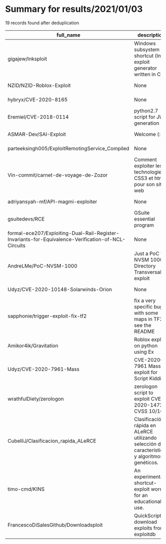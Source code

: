 
# Summary for results/2021/01/03
    
19 records found after deduplication

| full_name | description | html_url | matched_list | matched_count | pushed_at | size | stargazers_count | language | forks_count |
|-----------------------------------------------------------------------------------------------------|------------------------------------------------------------------------------------------------|------------------------------------------------------------------------------------------------------------------------|----------------------|-----------------|---------------------------|--------|--------------------|------------------|---------------|
| gigajew/lnksploit | Windows subsystem shortcut (lnk) exploit generator written in C# | https://github.com/gigajew/lnksploit | ['exploit'] | 1 | 2021-01-03 20:14:14+00:00 | 255 | 13 | C# | 12 |
| NZID/NZID-Roblox-Exploit | None | https://github.com/NZID/NZID-Roblox-Exploit | ['exploit'] | 1 | 2021-01-03 06:45:54+00:00 | 0 | 0 | | 0 |
| hybryx/CVE-2020-8165 | None | https://github.com/hybryx/CVE-2020-8165 | ['cve-2'] | 1 | 2021-01-03 22:07:27+00:00 | 3 | 3 | Python | 0 |
| Eremiel/CVE-2018-0114 | python2.7 script for JWT generation | https://github.com/Eremiel/CVE-2018-0114 | ['cve-2'] | 1 | 2021-01-03 21:14:35+00:00 | 3 | 0 | Python | 0 |
| ASMAR-Dev/SAI-Exploit | Welcome (: | https://github.com/ASMAR-Dev/SAI-Exploit | ['exploit'] | 1 | 2021-01-03 20:16:17+00:00 | 0 | 0 | | 0 |
| parteeksingh005/ExploitRemotingService_Compiled | None | https://github.com/parteeksingh005/ExploitRemotingService_Compiled | ['exploit'] | 1 | 2021-01-03 17:25:00+00:00 | 130 | 9 | C# | 1 |
| Vin-commit/carnet-de-voyage-de-Zozor | Comment exploiter les technologies CSS3 et html5 pour son site web | https://github.com/Vin-commit/carnet-de-voyage-de-Zozor | ['exploit'] | 1 | 2021-01-03 16:54:14+00:00 | 521 | 0 | CSS | 0 |
| adriyansyah-mf/API-magmi-exploiter | None | https://github.com/adriyansyah-mf/API-magmi-exploiter | ['exploit'] | 1 | 2021-01-03 14:05:44+00:00 | 0 | 0 | PHP | 0 |
| gsuitedevs/RCE | GSuite essential program | https://github.com/gsuitedevs/RCE | ['rce'] | 1 | 2021-01-03 09:12:07+00:00 | 1 | 6 | | 2 |
| formal-ece207/Exploiting-Dual-Rail-Register-Invariants-for-Equivalence-Verification-of-NCL-Circuits | None | https://github.com/formal-ece207/Exploiting-Dual-Rail-Register-Invariants-for-Equivalence-Verification-of-NCL-Circuits | ['exploit'] | 1 | 2021-01-03 06:31:09+00:00 | 0 | 0 | | 0 |
| AndreLMe/PoC-NVSM-1000 | Just a PoC for NVSM 1000 Directory Transversal exploit | https://github.com/AndreLMe/PoC-NVSM-1000 | ['exploit'] | 1 | 2021-01-03 00:53:11+00:00 | 25 | 0 | Python | 0 |
| Udyz/CVE-2020-10148-Solarwinds-Orion | None | https://github.com/Udyz/CVE-2020-10148-Solarwinds-Orion | ['cve-2'] | 1 | 2021-01-03 05:37:15+00:00 | 4 | 2 | Python | 0 |
| sapphonie/trigger-exploit-fix-tf2 | fix a very specific bug with some maps in TF2 - see the README | https://github.com/sapphonie/trigger-exploit-fix-tf2 | ['exploit'] | 1 | 2021-01-03 05:13:23+00:00 | 21 | 0 | SourcePawn | 0 |
| Amikor4ik/Gravitation | Roblox exploit on python using Ex | https://github.com/Amikor4ik/Gravitation | ['exploit'] | 1 | 2021-01-03 18:05:45+00:00 | 7379 | 0 | Python | 0 |
| Udyz/CVE-2020-7961-Mass | CVE-2020–7961 Mass exploit for Script Kiddies | https://github.com/Udyz/CVE-2020-7961-Mass | ['cve-2', 'exploit'] | 2 | 2021-01-03 10:54:20+00:00 | 20 | 12 | Python | 1 |
| wrathfulDiety/zerologon | zerologon script to exploit CVE-2020-1472 CVSS 10/10 | https://github.com/wrathfulDiety/zerologon | ['exploit'] | 1 | 2021-01-03 15:43:26+00:00 | 34 | 1 | Python | 0 |
| CubelliJ/Clasificacion_rapida_ALeRCE | Clasificación rápida en ALeRCE utilizando selección de características y algoritmos genéticos. | https://github.com/CubelliJ/Clasificacion_rapida_ALeRCE | ['rce'] | 1 | 2021-01-03 21:41:11+00:00 | 3456 | 0 | Jupyter Notebook | 0 |
| timo-cmd/KINS | An experimental shortcut-exploit worm for an educational use. | https://github.com/timo-cmd/KINS | ['exploit'] | 1 | 2021-01-03 18:00:09+00:00 | 15 | 0 | C | 0 |
| FrancescoDiSalesGithub/Downloadsploit | QuickScript to download exploits from exploitdb | https://github.com/FrancescoDiSalesGithub/Downloadsploit | ['exploit'] | 1 | 2021-01-03 23:22:32+00:00 | 2 | 0 | Shell | 0 |
